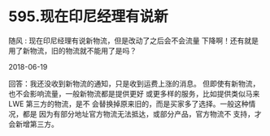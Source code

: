 # 595.现在印尼经理有说新

随风 : 现在印尼经理有说新物流，但是改动了之后会不会流量 下降啊！还有就是用了新物流，旧的物流就不能用了是吗？

2018-06-19

回答：我还没收到新物流的通知，只是收到运费上涨的消息。 但即使有新物流，也不会影响流量，一般新物流都是提供更好 或更多样的服务，比如提供类似马来 LWE 第三方的物流，是不 会替换掉原来旧的，而是买家多了选择。一般这种情况，都是 因为有部分地址官方物流无法抵达，或部分产品，官方物流不 支持，才会新增第三方。